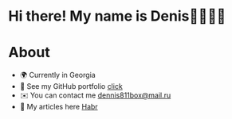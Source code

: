 # Hi there! My name is Denis👋👨🏻‍💻



# About



* 🌍 Currently in Georgia
* 🔧 See my GitHub portfolio [click](https://github.com/deNzik3/data_analytics_projects)
* ✉️ You can contact me  [dennis811box@mail.ru](mailto:dennis811box@mail.ru)
* 📝 My articles here [Habr](https://habr.com/ru/users/denzceo/publications/articles/)










